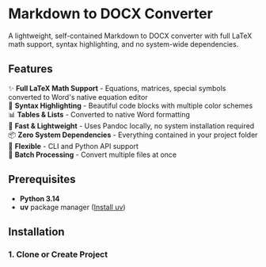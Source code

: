 # Markdown to DOCX Converter

A lightweight, self-contained Markdown to DOCX converter with full LaTeX math support, syntax highlighting, and no system-wide dependencies.

## Features

✨ **Full LaTeX Math Support** - Equations, matrices, special symbols converted to Word's native equation editor  
🎨 **Syntax Highlighting** - Beautiful code blocks with multiple color schemes  
📊 **Tables & Lists** - Converted to native Word formatting  
🚀 **Fast & Lightweight** - Uses Pandoc locally, no system installation required  
📦 **Zero System Dependencies** - Everything contained in your project folder  
🔧 **Flexible** - CLI and Python API support  
🎯 **Batch Processing** - Convert multiple files at once

## Prerequisites

- **Python 3.14**
- **uv** package manager ([Install uv](https://docs.astral.sh/uv/getting-started/installation/))

## Installation

### 1. Clone or Create Project


